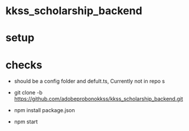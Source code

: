 # kkss_scholarship_backend

# setup

# checks

- should be a config folder and defult.ts, Currently not in repo
  s

- git clone -b https://github.com/adobeprobonokkss/kkss_scholarship_backend.git
- npm install package.json
- npm start
